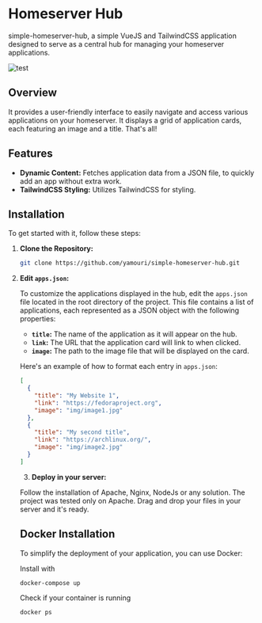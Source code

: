 # Homeserver Hub

simple-homeserver-hub, a simple VueJS and TailwindCSS application designed to serve as a central hub for managing your homeserver applications.

![test](https://github.com/user-attachments/assets/d376a4d3-1e78-4672-919b-de35ed5e513d)

## Overview

It provides a user-friendly interface to easily navigate and access various applications on your homeserver. It displays a grid of application cards, each featuring an image and a title. That's all!

## Features

- **Dynamic Content:** Fetches application data from a JSON file, to quickly add an app without extra work.
- **TailwindCSS Styling:** Utilizes TailwindCSS for styling.

## Installation

To get started with it, follow these steps:

1. **Clone the Repository:**
   ```bash
   git clone https://github.com/yamouri/simple-homeserver-hub.git
   ```
2. **Edit `apps.json`:**

   To customize the applications displayed in the hub, edit the `apps.json` file located in the root directory of the project. This file contains a list of applications, each represented as a JSON object with the following properties:

   - **`title`:** The name of the application as it will appear on the hub.
   - **`link`:** The URL that the application card will link to when clicked.
   - **`image`:** The path to the image file that will be displayed on the card.

   Here's an example of how to format each entry in `apps.json`:

   ```json
   [
     {
       "title": "My Website 1",
       "link": "https://fedoraproject.org",
       "image": "img/image1.jpg"
     },
     {
       "title": "My second title",
       "link": "https://archlinux.org/",
       "image": "img/image2.jpg"
     }
   ]
   ```

   3. **Deploy in your server:**

   Follow the installation of Apache, Nginx, NodeJs or any solution. The project was tested only on Apache.
   Drag and drop your files in your server and it's ready.
   
   ## Docker Installation
   
   To simplify the deployment of your application, you can use Docker:
   
   Install with
   ```bash
   docker-compose up
    ```
   
   Check if your container is running
   ```bash
   docker ps
    ```
